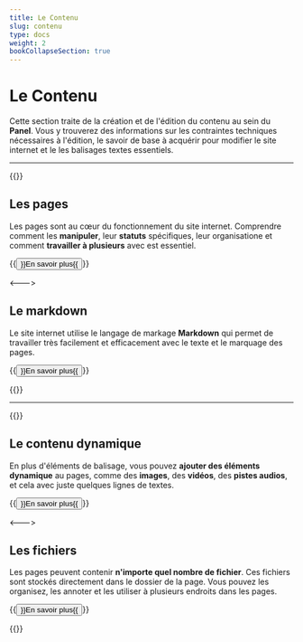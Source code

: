 ```yaml
---
title: Le Contenu
slug: contenu
type: docs
weight: 2
bookCollapseSection: true
---
```


# Le Contenu

Cette section traite de la création et de l'édition du contenu au sein du **Panel**. Vous y trouverez des informations sur les contraintes techniques nécessaires à l'édition, le savoir de base à acquérir pour modifier le site internet et le les balisages textes essentiels.

----

{{<columns>}}

## Les pages

Les pages sont au cœur du fonctionnement du site internet. Comprendre comment les **manipuler**, leur **statuts** spécifiques, leur organisatione et comment **travailler à plusieurs** avec est essentiel.

{{<button relref="/docs/contenu/pages">}}En savoir plus{{</button>}}

<--->

## Le markdown

Le site internet utilise le langage de markage **Markdown** qui permet de travailler très facilement et efficacement avec le texte et le marquage des pages.

{{<button relref="/docs/contenu/markdown">}}En savoir plus{{</button>}}

{{</columns>}}

----

{{<columns>}}

## Le contenu dynamique

En plus d'éléments de balisage, vous pouvez **ajouter des éléments dynamique** au pages, comme des **images**, des **vidéos**, des **pistes audios**, et cela avec juste quelques lignes de textes.

{{<button relref="/docs/contenu/kirbytext">}}En savoir plus{{</button>}}

<--->

## Les fichiers

Les pages peuvent contenir **n'importe quel nombre de fichier**. Ces fichiers sont stockés directement dans le dossier de la page. Vous pouvez les organisez, les annoter et les utiliser à plusieurs endroits dans les pages.

{{<button relref="/docs/contenu/fichiers/">}}En savoir plus{{</button>}}

{{</columns>}}
